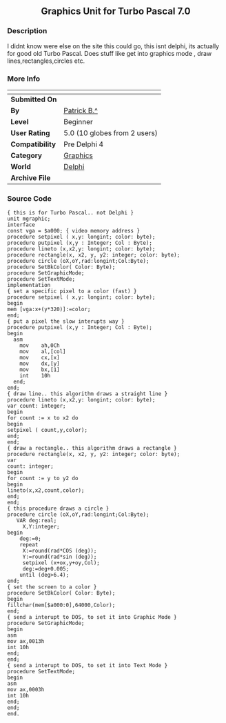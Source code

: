 ﻿<div align="center">

## Graphics Unit for Turbo Pascal 7\.0


</div>

### Description

I didnt know were else on the site this could go, this isnt delphi, its actually for good old Turbo Pascal. Does stuff like get into graphics mode , draw lines,rectangles,circles etc.
 
### More Info
 


<span>             |<span>
---                |---
**Submitted On**   |
**By**             |[Patrick B\.^](https://github.com/Planet-Source-Code/PSCIndex/blob/master/ByAuthor/patrick-b.md)
**Level**          |Beginner
**User Rating**    |5.0 (10 globes from 2 users)
**Compatibility**  |Pre Delphi 4
**Category**       |[Graphics](https://github.com/Planet-Source-Code/PSCIndex/blob/master/ByCategory/graphics__7-43.md)
**World**          |[Delphi](https://github.com/Planet-Source-Code/PSCIndex/blob/master/ByWorld/delphi.md)
**Archive File**   |[](https://github.com/Planet-Source-Code/patrick-b-graphics-unit-for-turbo-pascal-7-0__7-344/archive/master.zip)





### Source Code

```
{ this is for Turbo Pascal.. not Delphi }
unit mgraphic;
interface
const vga = $a000; { video memory address }
procedure setpixel ( x,y: longint; color: byte);
procedure putpixel (x,y : Integer; Col : Byte);
procedure lineto (x,x2,y: longint; color: byte);
procedure rectangle(x, x2, y, y2: integer; color: byte);
procedure circle (oX,oY,rad:longint;Col:Byte);
procedure SetBkColor( Color: Byte);
procedure SetGraphicMode;
procedure SetTextMode;
implementation
{ set a specific pixel to a color (fast) }
procedure setpixel ( x,y: longint; color: byte);
begin
mem [vga:x+(y*320)]:=color;
end;
{ put a pixel the slow interupts way }
procedure putpixel (x,y : Integer; Col : Byte);
begin
  asm
    mov    ah,0Ch
    mov    al,[col]
    mov    cx,[x]
    mov    dx,[y]
    mov    bx,[1]
    int    10h
  end;
end;
{ draw line.. this algorithm draws a straight line }
procedure lineto (x,x2,y: longint; color: byte);
var count: integer;
begin
for count := x to x2 do
begin
setpixel ( count,y,color);
end;
end;
{ draw a rectangle.. this algorithm draws a rectangle }
procedure rectangle(x, x2, y, y2: integer; color: byte);
var
count: integer;
begin
for count := y to y2 do
begin
lineto(x,x2,count,color);
end;
end;
{ this procedure draws a circle }
procedure circle (oX,oY,rad:longint;Col:Byte);
   VAR deg:real;
     X,Y:integer;
begin
    deg:=0;
    repeat
     X:=round(rad*COS (deg));
     Y:=round(rad*sin (deg));
     setpixel (x+ox,y+oy,Col);
     deg:=deg+0.005;
    until (deg>6.4);
end;
{ set the screen to a color }
procedure SetBkColor( Color: Byte);
begin
fillchar(mem[$a000:0],64000,Color);
end;
{ send a interupt to DOS, to set it into Graphic Mode }
procedure SetGraphicMode;
begin
asm
mov ax,0013h
int 10h
end;
end;
{ send a interupt to DOS, to set it into Text Mode }
procedure SetTextMode;
begin
asm
mov ax,0003h
int 10h
end;
end;
end.
```

